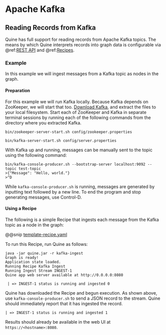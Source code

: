 # Apache Kafka

## Reading Records from Kafka

Quine has full support for reading records from Apache Kafka topics. The means by which Quine interprets records into graph data is configurable via @ref:[REST API](../../reference/rest-api.md) and @ref:[Recipes](../../core-concepts/about-recipes.md).

### Example

In this example we will ingest messages from a Kafka topic as nodes in the graph.

#### Preparation

For this example we will run Kafka locally. Because Kafka depends on ZooKeeper, we will start that too. [Download Kafka](https://kafka.apache.org/downloads), and extract the files to your local filesystem. Start each of ZooKeeper and Kafka in separate terminal sessions by running each of the following commands from the directory where you extracted Kafka.

```
bin/zookeeper-server-start.sh config/zookeeper.properties
```

```
bin/kafka-server-start.sh config/server.properties
```

With Kafka up and running, messages can be manually sent to the topic using the following command:

```
bin/kafka-console-producer.sh --bootstrap-server localhost:9092 --topic test-topic
>{"Message": "Hello, world."}
>^D
```

While `kafka-console-producer.sh` is running, messages are generated by inputting text followed by a new line. To end the program and stop generating messages, use Control-D.

#### Using a Recipe

The following is a simple Recipe that ingests each message from the Kafka topic as a node in the graph:

@@snip [template-recipe.yaml]($quine$/recipes/kafka-ingest.yaml)

To run this Recipe, run Quine as follows:

```
java -jar quine.jar -r kafka-ingest
Graph is ready!
Application state loaded.
Running Recipe Kafka Ingest
Running Ingest Stream INGEST-1
Quine app web server available at http://0.0.0.0:8080

 | => INGEST-1 status is running and ingested 0
```

Quine has downloaded the Recipe and begun execution. As shown above, use `kafka-console-producer.sh` to send a JSON record to the stream. Quine should immediately report that it has ingested the record.

```
| => INGEST-1 status is running and ingested 1
```

Results should already be available in the web UI at `https://<hostname>:8080`.
